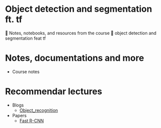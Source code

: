 # Object detection and segmentation ft. tf
📖 Notes, notebooks, and resources from the course 👾 object detection and segmentation feat tf

# Notes, documentations and more
* Course notes

# Recommendar lectures
* Blogs
    * [Object_recognition](https://lilianweng.github.io/posts/2017-10-29-object-recognition-part-1/)
* Papers
    * [Fast R-CNN](https://arxiv.org/abs/1504.08083)
